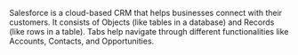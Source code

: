 Salesforce is a cloud-based CRM that helps businesses connect with their customers.
It consists of Objects (like tables in a database) and Records (like rows in a table).
Tabs help navigate through different functionalities like Accounts, Contacts, and Opportunities.